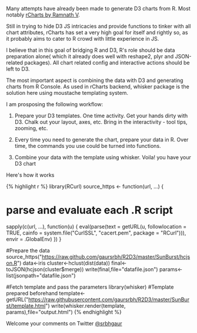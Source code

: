 Many attempts have already been made to generate D3 charts from R. Most notably [rCharts by Ramnath V](http://rcharts.io). 

Still in trying to hide D3 JS intricacies and provide functions to tinker with all chart attributes, rCharts has set a very high goal for itself and rightly so, as it probably aims to cater to R crowd with little experience in JS.

I believe that in this goal of bridging R and D3, R's role should be data preparation alone( which it already does well with reshape2, plyr and JSON-related packages). All chart related config and interactive actions should be left to D3.

The most important aspect is combining the data with D3 and generating charts from R Console. As used in rCharts backend, whisker package is the solution here using moustache templating system.

I am prosposing the following workflow:

1. Prepare your D3 templates. One time activity. Get your hands dirty with D3. Chalk out your layout, axes, etc. Bring in the interactivity - tool tips, zooming, etc.

2. Every time you need to generate the chart, prepare your data in R. Over time, the commands you use could be turned into functions.

3. Combine your data with the template using whisker. Voila! you have your D3 chart

Here's how it works

{% highlight r %}
library(RCurl)
source_https <- function(url, ...) {
  # parse and evaluate each .R script
  sapply(c(url, ...), function(u) {
  eval(parse(text = getURL(u, followlocation = TRUE, cainfo = system.file("CurlSSL", "cacert.pem", package = "RCurl"))), envir = .GlobalEnv)
  })
}

#Prepare the data
source_https("https://raw.github.com/gaursrbh/R2D3/master/SunBurst/hcjson.R")
data<-iris
cluster<-hclust(dist(data))
final<-toJSON(hcjson(cluster$merge))
write(final,file="datafile.json")
params<-list(jsonpath="datafile.json")

#Fetch template and pass the parameters
library(whisker)
#Template prepared beforehand
template<-getURL("https://raw.githubusercontent.com/gaursrbh/R2D3/master/SunBurst/template.html")
write(whisker.render(template, params),file="output.html")
{% endhighlight %}

Welcome your comments on Twitter [@srbhgaur](https://twitter.com/srbhgaur)

